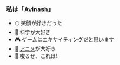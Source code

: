 ### 私は「Avinash」


- 🌕 笑顔が好きだった
- 🔭 科学が大好き
- 🎮 ゲームはエキサイティングだと思います
- 👀 [アニメ](https://avinashpro.github.io/files/My%20Anime%20List/)が大好き
- 🌌 唆るぜ、これは!
